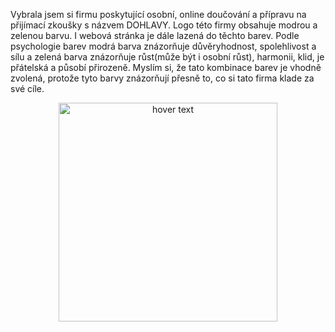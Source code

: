   Vybrala jsem si firmu poskytující osobní, online doučování a přípravu na přijímací zkoušky s názvem DOHLAVY. Logo této firmy obsahuje modrou a zelenou barvu.
I webová stránka je dále lazená do těchto barev. Podle psychologie barev modrá barva znázorňuje důvěryhodnost, spolehlivost a sílu a zelená barva znázorňuje 
růst(může být i osobní růst), harmonii, klid, je přátelská a působí přirozeně. Myslím si, že tato kombinace barev je vhodně zvolená, protože tyto barvy znázorňují
přesně to, co si tato firma klade za své cíle.
<p align="center">
  <img src="C:\Users\danop\OneDrive\Počítač" width="350" title="hover text"
</p>

